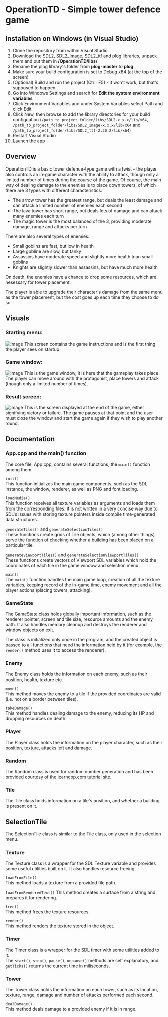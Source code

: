# OperationTD - Simple tower defence game 
## Installation on Windows (in Visual Studio)
1. Clone the repository from within Visual Studio
2. Download the [SDL2](https://github.com/libsdl-org/SDL/releases/download/release-2.28.5/SDL2-devel-2.28.5-VC.zip), [SDL2_image](https://github.com/libsdl-org/SDL_image/releases/download/release-2.8.2/SDL2_image-devel-2.8.2-VC.zip), [SDL2_ttf](https://github.com/libsdl-org/SDL_ttf/releases) and [plog](https://github.com/SergiusTheBest/plog) libraries, unpack them and put them in **/OperationTD/libs/**
3. Rename the plog library's folder from **plog-master** to **plog**
4. Make sure your build configuration is set to Debug x64 (at the top of the screen)
5. (Optional) Build and run the project (Ctrl+F5) - it won't work, but that's supposed to happen
6. Go into Windows Settings and search for **Edit the system environment variables**
7. Click Environment Variables and under System Variables select Path and click Edit
8. Click New, then browse to add the library directories for your build configuation (`/path_to_project_folder/libs/SDL2-x.x.x/lib/x64`, `/path_to_project_folder/libs/SDL2_image-x.x.x/lib/x64` and `/path_to_project_folder/libs/SDL2_ttf-2.20.2/lib/x64`)
9. Restart Visual Studio
10. Launch the app 

## Overview
OperationTD is a basic tower defence-type game with a twist - the player also controls an in-game character with the ability to attack, thougn only a limited number of times during the course of the game. Of course, the main way of dealing damage to the enemies is to place down towers, of which there are 3 types with different characteristics:  
* The arrow tower has the greatest range, but deals the least damage and can attack a limited number of enemies each second
* The lava tower has short range, but deals lots of damage and can attack many enemies each turn
* The magic tower is the most balanced of the 3, providing moderate damage, range and attacks per turn
   
There are also several types of enemies:  
* Small goblins are fast, but low in health
* Large gobline are slow, but tanky
* Assassins have moderate speed and slightly more health tnan small goblins
* Knights are slightly slower than assassins, but have much more health  

On death, the enemies have a chance to drop some resources, which are nesessary for tower placement.  
  
The player is able to upgrade their character's damage from the same menu as the tower placement, but the cost goes up each time they choose to do so.

## Visuals
### Starting menu:
![image](https://github.com/maciejdyrdal/OperationTD/assets/64736385/b52d1d4d-c098-4e86-8156-5705dbf961e2)
This screen contains the game instructions and is the first thing the player sees on startup.

### Game window:
![image](https://github.com/maciejdyrdal/OperationTD/assets/64736385/a6e1a730-9564-4a0e-8791-b4b307193b53)
This is the game window, it is here that the gameplay takes place. The player can move around with the protagonist, place towers and attack (though only a limited number of times).

### Result screen:
![image](https://github.com/maciejdyrdal/OperationTD/assets/64736385/f70ab578-14cf-4605-b1c2-29e090f4d024)
This is the screen displayed at the end of the game, either signifying victory or failure. The game pauses at that point and the user must close the window and start the game again if they wish to play another round.

## Documentation
### App.cpp and the main() function
The core file, App.cpp, contains several functions, the ``main()`` function among them. 

``init()``  
This function initializes the main game components, such as the SDL instance, the window, renderer, as well as PNG and font loading.

``loadMedia()``  
This function receives all texture variables as arguments and loads them from the corresponding files. It is not written in a very concise way due to SDL's issues with storing texture pointers inside compile time-generated data structures.

``generateTiles()`` and ``generateSelectionTiles()``  
These functions create grids of Tile objects, which (among other things) serve the function of checking whether a building has been placed on a particular tile.

``generateViewportTiles()`` and ``generateSelectionViewportTiles()``  
These functions create vectors of Viewport SDL variables which hold the coordinates of each tile in the game window and selection menu.

``main()``  
The ``main()`` function handles the main game loop, creation of all the texture variables, keeping record of the in-game time, enemy movement and all the player actions (placing towers, attacking).

### GameState
The GameState class holds globally important information, such as the renderer pointer, screen and tile size, resource amounts and the enemy path. It also handles memory cleanup and destroys the renderer and window objects on exit.  
  
The class is initialized only once in the program, and the created object is passed to all functions that need the information held by it (for example, the ``render()`` method uses it to access the renderer).

### Enemy
The Enemy class holds the information on each enemy, such as their position, health, texture etc.  
  
``move()``  
This method moves the enemy to a tile if the provided coordinates are valid (i.e. not on a border between tiles).  

``takeDamage()``  
This method handles dealing damage to the enemy, reducing its HP and dropping resources on death.

### Player
The Player class holds the information on the player character, such as their position, texture, attacks left and damage.

### Random
The Random class is used for random number generation and has been provided courtesy of [the learncpp.com tutorial site](https://www.learncpp.com/cpp-tutorial/global-random-numbers-random-h/). 

### Tile
The Tile class holds information on a tile's position, and whether a building is present on it.

## SelectionTile
The SelectionTile class is similar to the Tile class, only used in the selection menu.

### Texture
The Texture class is a wrapper for the SDL Texture variable and provides some useful utilities built on it. It also handles resource freeing.  

``loadFromFile()``  
This method loads a texture from a provided file path.  

``loadFromRenderedText()``
This method creates a surface from a string and prepares it for rendering.  

``free()``  
This method frees the texture resources.  

``render()``  
This method renders the texture stored in the object.

### Timer
The Timer class is a wrapper for the SDL timer with some utilities added to it.  
The ``start()``, ``stop()``, ``pause()``, ``unpause()`` methods are self explanatory, and ``getTicks()`` returns the current time in miliseconds.


### Tower
The Tower class holds the information on each tower, such as its location, texture, range, damage and number of attacks performed each second.  

``dealDamage()``  
This method deals damage to a provided enemy if it is in range.
